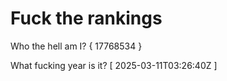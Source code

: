 # Fuck the rankings

Who the hell am I?
{ 17768534 }

What fucking year is it?
[ 2025-03-11T03:26:40Z ]

